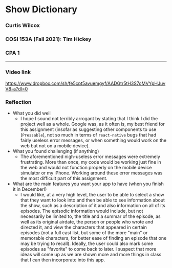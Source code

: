 # Show Dictionary
### Curtis Wilcox
### COSI 153A (Fall 2021): Tim Hickey
### CPA 1

---

### Video link
https://www.dropbox.com/sh/fe5cpt5avuemgyf/AADGtr5tH3S7oMVYpHJuvV8-a?dl=0

### Reflection
- What you did well
  - I hope I sound not terribly arrogant by stating that I think I did the project well as a whole. Google was, as it often is, my best friend for this assignment (insofar as suggesting other components to use (`Pressable`), not so much in terms of `react-native` bugs that had fairly useless error messages, or when something would work on the web but not on a mobile device).
- What you found challenging (if anything)
  - The aforementioned nigh-useless error messages were extremely frustrating. More than once, my code would be working just fine in the web and would not function properly on the mobile device simulator or my iPhone. Working around these error messages was the most difficult part of this assignment.
- What are the main features you want your app to have (when you finish it in December!)
  - I would like, at a very high level, the user to be able to select a show that they want to look into and then be able to see information about the show, such as a description of it and also information on all of its episodes. The episodic information would include, but not necessarily be limited to, the title and a summar of the episode, as well as its original airdate, the person or people who wrote and directed it, and view the characters that appeared in certain episodes (not a full cast list, but some of the more "main" or memorable characters, for better ease of finding an episode that one may be trying to recall). Ideally, the user could also mark some episodes as "favorite" to come back to later. I suspect that more ideas will come up as we are shown more and more things in class that I can then incorporate into this app.
